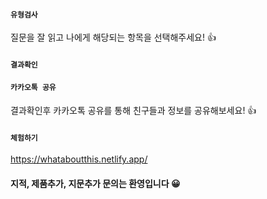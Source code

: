 
#### `유형검사`

질문을 잘 읽고 나에게 해당되는 항목을 선택해주세요! 👍

#### `결과확인`
#### `카카오톡 공유`

결과확인후 카카오톡 공유를 통해 친구들과 정보를 공유해보세요! 👍


#### `체험하기`
https://whataboutthis.netlify.app/

#### 지적, 제품추가, 지문추가 문의는 환영입니다 😀
